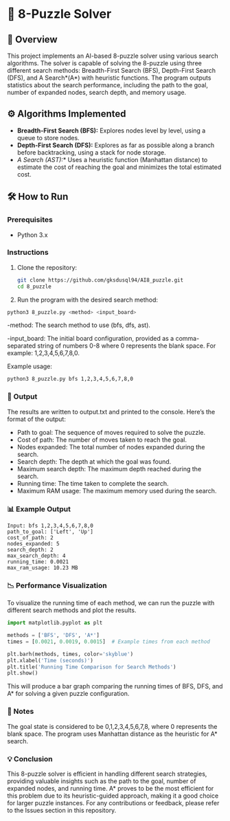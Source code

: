# 🧩 8-Puzzle Solver

## 📖 Overview
This project implements an AI-based 8-puzzle solver using various search algorithms. The solver is capable of solving the 8-puzzle using three different search methods: Breadth-First Search (BFS), Depth-First Search (DFS), and A Search*(A*) with heuristic functions. The program outputs statistics about the search performance, including the path to the goal, number of expanded nodes, search depth, and memory usage.

## ⚙️ Algorithms Implemented
- **Breadth-First Search (BFS):** Explores nodes level by level, using a queue to store nodes.
- **Depth-First Search (DFS):** Explores as far as possible along a branch before backtracking, using a stack for node storage.
- **A* Search (AST):** Uses a heuristic function (Manhattan distance) to estimate the cost of reaching the goal and minimizes the total estimated cost.

## 🛠️ How to Run

### Prerequisites
- Python 3.x

### Instructions

1. Clone the repository:
   ```bash
   git clone https://github.com/gksdusql94/AI8_puzzle.git
   cd 8_puzzle
   ```
2. Run the program with the desired search method:
```bash
python3 8_puzzle.py <method> <input_board>
 ```

-method: The search method to use (bfs, dfs, ast).

-input_board: The initial board configuration, provided as a comma-separated string of numbers 0-8 where 0 represents the blank space. For example: 1,2,3,4,5,6,7,8,0.

Example usage:

```bash
python3 8_puzzle.py bfs 1,2,3,4,5,6,7,8,0
 ```

### 📝 Output
The results are written to output.txt and printed to the console. Here’s the format of the output:

- Path to goal: The sequence of moves required to solve the puzzle.
- Cost of path: The number of moves taken to reach the goal.
- Nodes expanded: The total number of nodes expanded during the search.
- Search depth: The depth at which the goal was found.
- Maximum search depth: The maximum depth reached during the search.
- Running time: The time taken to complete the search.
- Maximum RAM usage: The maximum memory used during the search.

### 📊 Example Output
```result
Input: bfs 1,2,3,4,5,6,7,8,0
path_to_goal: ['Left', 'Up']
cost_of_path: 2
nodes_expanded: 5
search_depth: 2
max_search_depth: 4
running_time: 0.0021
max_ram_usage: 10.23 MB
```
### 📉 Performance Visualization
To visualize the running time of each method, we can run the puzzle with different search methods and plot the results.
```python
import matplotlib.pyplot as plt

methods = ['BFS', 'DFS', 'A*']
times = [0.0021, 0.0019, 0.0015]  # Example times from each method

plt.barh(methods, times, color='skyblue')
plt.xlabel('Time (seconds)')
plt.title('Running Time Comparison for Search Methods')
plt.show()
```
This will produce a bar graph comparing the running times of BFS, DFS, and A* for solving a given puzzle configuration.

### 📝 Notes
The goal state is considered to be 0,1,2,3,4,5,6,7,8, where 0 represents the blank space.
The program uses Manhattan distance as the heuristic for A* search.

### 💡 Conclusion
This 8-puzzle solver is efficient in handling different search strategies, providing valuable insights such as the path to the goal, number of expanded nodes, and running time. A* proves to be the most efficient for this problem due to its heuristic-guided approach, making it a good choice for larger puzzle instances. For any contributions or feedback, please refer to the Issues section in this repository.
